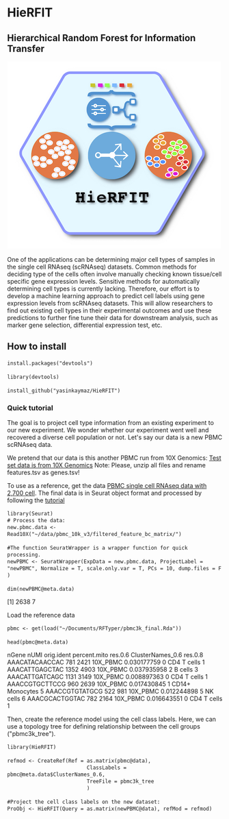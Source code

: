 # HieRFIT
## Hierarchical Random Forest for Information Transfer

![](extra/HieRFIT_banner.jpg)

One of the applications can be determining major cell types of samples in the single cell RNAseq (scRNAseq) datasets. Common methods for deciding type of the cells often involve manually checking known tissue/cell specific gene expression levels. Sensitive methods for automatically determining cell types is currently lacking. Therefore, our effort is to develop a machine learning approach to predict cell labels using gene expression levels from scRNAseq datasets. This will allow researchers to find out existing cell types in their experimental outcomes and use these predictions to further fine tune their data for downstream analysis, such as marker gene selection, differential expression test, etc.

## How to install

```
install.packages("devtools")

library(devtools)

install_github("yasinkaymaz/HieRFIT")

```


### Quick tutorial

The goal is to project cell type information from an existing experiment to our new experiment. We wonder whether our experiment went well and recovered a diverse cell population or not. Let's say our data is a new PBMC scRNAseq data.

We pretend that our data is this another PBMC run from 10X Genomics:
[Test set data is from 10X Genomics](http://cf.10xgenomics.com/samples/cell-exp/3.0.0/pbmc_10k_v3/pbmc_10k_v3_filtered_feature_bc_matrix.tar.gz)
Note: Please, unzip all files and rename features.tsv as genes.tsv!


To use as a reference, get the data [PBMC single cell RNAseq data with 2,700 cell](https://www.dropbox.com/s/kwd3kcxkmpzqg6w/pbmc3k_final.rds?dl=0). The final data is in Seurat object format and processed by following the [tutorial](https://satijalab.org/seurat/pbmc3k_tutorial.html)



```{r}
library(Seurat)
# Process the data:
new.pbmc.data <- Read10X("~/data/pbmc_10k_v3/filtered_feature_bc_matrix/")

#The function SeuratWrapper is a wrapper function for quick processing.
newPBMC <- SeuratWrapper(ExpData = new.pbmc.data, ProjectLabel = "newPBMC", Normalize = T, scale.only.var = T, PCs = 10, dump.files = F )

dim(newPBMC@meta.data)
```
[1] 2638    7


Load the reference data
```{r}
pbmc <- get(load("~/Documents/RFTyper/pbmc3k_final.Rda"))

head(pbmc@meta.data)

```
nGene nUMI orig.ident percent.mito res.0.6 ClusterNames_0.6 res.0.8
AAACATACAACCAC   781 2421   10X_PBMC  0.030177759       0      CD4 T cells       1
AAACATTGAGCTAC  1352 4903   10X_PBMC  0.037935958       2          B cells       3
AAACATTGATCAGC  1131 3149   10X_PBMC  0.008897363       0      CD4 T cells       1
AAACCGTGCTTCCG   960 2639   10X_PBMC  0.017430845       1  CD14+ Monocytes       5
AAACCGTGTATGCG   522  981   10X_PBMC  0.012244898       5         NK cells       6
AAACGCACTGGTAC   782 2164   10X_PBMC  0.016643551       0      CD4 T cells       1


Then, create the reference model using the cell class labels. Here, we can use a topology tree for defining relationship between the cell groups ("pbmc3k_tree").

```{r}
library(HieRFIT)

refmod <- CreateRef(Ref = as.matrix(pbmc@data),
                          ClassLabels = pbmc@meta.data$ClusterNames_0.6,
                          TreeFile = pbmc3k_tree
                          )

#Project the cell class labels on the new dataset:
ProObj <- HieRFIT(Query = as.matrix(newPBMC@data), refMod = refmod)

```
